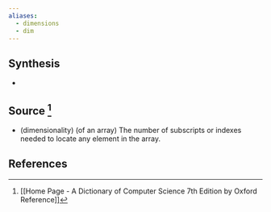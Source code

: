 ```yaml
---
aliases:
  - dimensions
  - dim
---
```

## Synthesis
- 
## Source [^1]
- (dimensionality) (of an array) The number of subscripts or indexes needed to locate any element in the array.
## References

[^1]: [[Home Page - A Dictionary of Computer Science 7th Edition by Oxford Reference]]